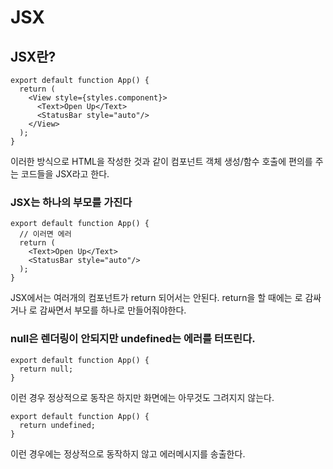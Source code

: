 # JSX

## JSX란?

```tsx
export default function App() {
  return (
    <View style={styles.component}>
      <Text>Open Up</Text>
      <StatusBar style="auto"/>
    </View>
  );
}
```

이러한 방식으로 HTML을 작성한 것과 같이 컴포넌트 객체 생성/함수 호출에 편의를 주는 코드들을 JSX라고 한다.</br>

### JSX는 하나의 부모를 가진다

```tsx
export default function App() {
  // 이러면 에러
  return (
    <Text>Open Up</Text>
    <StatusBar style="auto"/>
  );
}
```

JSX에서는 여러개의 컴포넌트가 return 되어서는 안된다. return을 할 때에는 <View>로 감싸거나 <Fragment>로 감싸면서 부모를 하나로 만들어줘야한다.

### null은 렌더링이 안되지만 undefined는 에러를 터뜨린다.

```tsx
export default function App() {
  return null;
}
```

이런 경우 정상적으로 동작은 하지만 화면에는 아무것도 그려지지 않는다.

```tsx
export default function App() {
  return undefined;
}
```

이런 경우에는 정상적으로 동작하지 않고 에러메시지를 송출한다.
